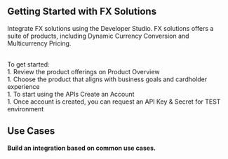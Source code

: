 ## Getting Started with FX Solutions
Integrate FX solutions using the Developer Studio. FX solutions offers a suite of products, including  Dynamic Currency Conversion and Multicurrency Pricing.

<br> To get started: 
<br>1. Review the product offerings on Product Overview 
<br>1. Choose the product that aligns with business goals and cardholder experience 
<br>1. To start using the APIs Create an Account 
<br>1. Once account is created, you can request an API Key & Secret for TEST environment 


## Use Cases
<b>Build an integration based on common use cases.</b>


<!-- type: row -->

<!-- type: card
    title: Dynamic Currency Conversion
    Description: Dynamic Currency Conversion (DCC) is a Card Present (CP) and Card Not Present (CNP) offering that allows merchants to offer international credit cardholders the choice to pay in either their own currency or the merchant’s base currency.

    link: ?path=docs/dynamic-currency-conversion.md
-->

<!-- type: card
    title: Multicurrency Pricing
    Description: Multicurrency Pricing (MCP) is a Card Not Present offering that allows merchants to offer pricing in multiple currencies.

    link: ?path=docs/multicurrency-pricing.md
-->

<!-- type: row-end -->
